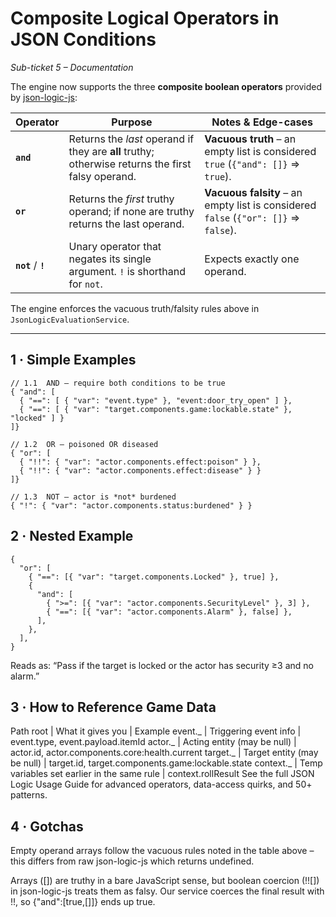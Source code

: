 # Composite Logical Operators in JSON Conditions

_Sub-ticket 5 – Documentation_

The engine now supports the three **composite boolean operators** provided by
[json-logic-js](https://github.com/jwadhams/json-logic-js):

| Operator            | Purpose                                                                                           | Notes & Edge-cases                                                                  |
| ------------------- | ------------------------------------------------------------------------------------------------- | ----------------------------------------------------------------------------------- |
| **`and`**           | Returns the _last_ operand if they are **all** truthy; otherwise returns the first falsy operand. | **Vacuous truth** – an empty list is considered `true` (`{"and": []}` ⇒ `true`).    |
| **`or`**            | Returns the _first_ truthy operand; if none are truthy returns the last operand.                  | **Vacuous falsity** – an empty list is considered `false` (`{"or": []}` ⇒ `false`). |
| **`not`** / **`!`** | Unary operator that negates its single argument. `!` is shorthand for `not`.                      | Expects exactly one operand.                                                        |

The engine enforces the vacuous truth/falsity rules above in `JsonLogicEvaluationService`.

---

## 1 · Simple Examples

```jsonc
// 1.1  AND – require both conditions to be true
{ "and": [
  { "==": [ { "var": "event.type" }, "event:door_try_open" ] },
  { "==": [ { "var": "target.components.game:lockable.state" }, "locked" ] }
]}

// 1.2  OR – poisoned OR diseased
{ "or": [
  { "!!": { "var": "actor.components.effect:poison" } },
  { "!!": { "var": "actor.components.effect:disease" } }
]}

// 1.3  NOT – actor is *not* burdened
{ "!": { "var": "actor.components.status:burdened" } }
```

## 2 · Nested Example

```jsonc
{
  "or": [
    { "==": [{ "var": "target.components.Locked" }, true] },
    {
      "and": [
        { ">=": [{ "var": "actor.components.SecurityLevel" }, 3] },
        { "==": [{ "var": "actor.components.Alarm" }, false] },
      ],
    },
  ],
}
```

Reads as: “Pass if the target is locked or the actor has security ≥3 and no alarm.”

## 3 · How to Reference Game Data

Path root | What it gives you | Example
event._ | Triggering event info | event.type, event.payload.itemId
actor._ | Acting entity (may be null) | actor.id, actor.components.core:health.current
target._ | Target entity (may be null) | target.id, target.components.game:lockable.state
context._ | Temp variables set earlier in the same rule | context.rollResult
See the full JSON Logic Usage Guide for advanced operators, data-access quirks, and 50+ patterns.

## 4 · Gotchas

Empty operand arrays follow the vacuous rules noted in the table above – this differs from raw json-logic-js which returns undefined.

Arrays ([]) are truthy in a bare JavaScript sense, but boolean coercion (!![]) in json-logic-js treats them as falsy. Our service coerces the final result with !!, so {"and":[true,[]]} ends up true.
